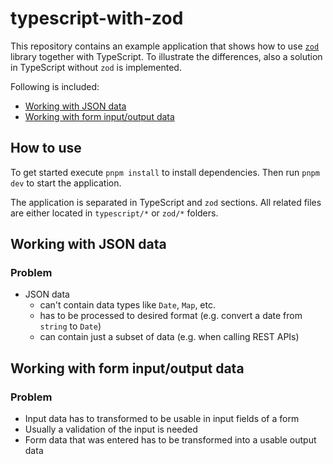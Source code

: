 # typescript-with-zod

This repository contains an example application that shows how to use [`zod`](https://github.com/colinhacks/zod) library together with TypeScript. To illustrate the differences, also a solution in TypeScript without `zod` is implemented.

Following is included:

- [Working with JSON data](#working-with-json-data)
- [Working with form input/output data](#working-with-form-inputoutput-data)

## How to use

To get started execute `pnpm install` to install dependencies. Then run `pnpm dev` to start the application.

The application is separated in TypeScript and `zod` sections. All related files are either located in `typescript/*` or `zod/*` folders.

## Working with JSON data

### Problem

- JSON data
  - can't contain data types like `Date`, `Map`, etc.
  - has to be processed to desired format (e.g. convert a date from `string` to `Date`)
  - can contain just a subset of data (e.g. when calling REST APIs)

## Working with form input/output data

### Problem

- Input data has to transformed to be usable in input fields of a form
- Usually a validation of the input is needed
- Form data that was entered has to be transformed into a usable output data
